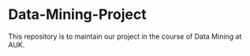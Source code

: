 # Data-Mining-Project
This repository is to maintain our project in the course of Data Mining at AUK.
